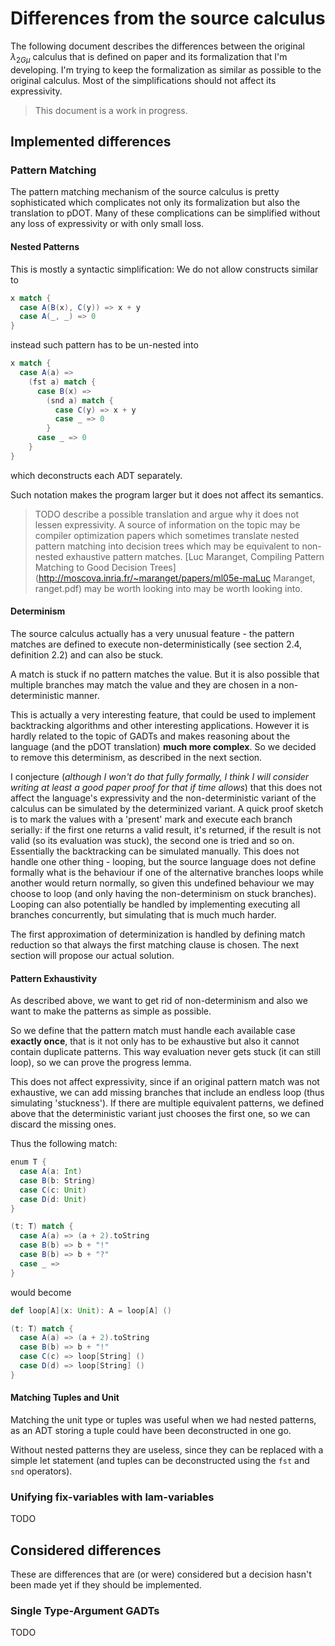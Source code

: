 # Differences from the source calculus

The following document describes the differences between the original $\lambda_{2G\mu}$ calculus that is defined on paper and its formalization that I'm developing.
I'm trying to keep the formalization as similar as possible to the original calculus. Most of the simplifications should not affect its expressivity.

> This document is a work in progress.

## Implemented differences

### Pattern Matching

The pattern matching mechanism of the source calculus is pretty sophisticated which complicates not only its formalization but also the translation to pDOT. Many of these complications can be simplified without any loss of expressivity or with only small loss.

#### Nested Patterns

This is mostly a syntactic simplification:
We do not allow constructs similar to
```scala
x match {
  case A(B(x), C(y)) => x + y
  case A(_, _) => 0
}
```

instead such pattern has to be un-nested into

```scala
x match {
  case A(a) =>
    (fst a) match {
      case B(x) =>
        (snd a) match {
          case C(y) => x + y
          case _ => 0
        }
      case _ => 0
    }
}
```

which deconstructs each ADT separately.

Such notation makes the program larger but it does not affect its semantics.

> TODO describe a possible translation and argue why it does not lessen expressivity.
> A source of information on the topic may be compiler optimization papers which sometimes translate nested pattern matching into decision trees which may be equivalent to non-nested exhaustive pattern matches. [Luc Maranget, Compiling Pattern Matching to Good Decision Trees](http://moscova.inria.fr/~maranget/papers/ml05e-maLuc Maranget, ranget.pdf) may be worth looking into may be worth looking into.

#### Determinism

The source calculus actually has a very unusual feature - the pattern matches are defined to execute non-deterministically (see section 2.4, definition 2.2) and can also be stuck.

A match is stuck if no pattern matches the value. But it is also possible that multiple branches may match the value and they are chosen in a non-deterministic manner.

This is actually a very interesting feature, that could be used to implement backtracking algorithms and other interesting applications. However it is hardly related to the topic of GADTs and makes reasoning about the language (and the pDOT translation) **much more complex**. So we decided to remove this determinism, as described in the next section.

I conjecture (_although I won't do that fully formally, I think I will consider writing at least a good paper proof for that if time allows_) that this does not affect the language's expressivity and the non-deterministic variant of the calculus can be simulated by the determinized variant.
A quick proof sketch is to mark the values with a 'present' mark and execute each branch serially: if the first one returns a valid result, it's returned, if the result is not valid (so its evaluation was stuck), the second one is tried and so on. Essentially the backtracking can be simulated manually. This does not handle one other thing - looping, but the source language does not define formally what is the behaviour if one of the alternative branches loops while another would return normally, so given this undefined behaviour we may choose to loop (and only having the non-determinism on stuck branches). Looping can also potentially be handled by implementing executing all branches concurrently, but simulating that is much much harder.

The first approximation of determinization is handled by defining match reduction so that always the first matching clause is chosen. The next section will propose our actual solution.

#### Pattern Exhaustivity

As described above, we want to get rid of non-determinism and also we want to make the patterns as simple as possible.

So we define that the pattern match must handle each available case **exactly once**, that is it not only has to be exhaustive but also it cannot contain duplicate patterns.
This way evaluation never gets stuck (it can still loop), so we can prove the progress lemma.

This does not affect expressivity, since if an original pattern match was not exhaustive, we can add missing branches that include an endless loop (thus simulating 'stuckness').
If there are multiple equivalent patterns, we defined above that the deterministic variant just chooses the first one, so we can discard the missing ones.

Thus the following match:

```scala
enum T {
  case A(a: Int)
  case B(b: String)
  case C(c: Unit)
  case D(d: Unit)
}

(t: T) match {
  case A(a) => (a + 2).toString
  case B(b) => b + "!"
  case B(b) => b + "?"
  case _ => 
}
```

would become

```scala
def loop[A](x: Unit): A = loop[A] ()

(t: T) match {
  case A(a) => (a + 2).toString
  case B(b) => b + "!"
  case C(c) => loop[String] ()
  case D(d) => loop[String] ()
}
```


#### Matching Tuples and Unit

Matching the unit type or tuples was useful when we had nested patterns, as an ADT storing a tuple could have been deconstructed in one go.

Without nested patterns they are useless, since they can be replaced with a simple let statement (and tuples can be deconstructed using the `fst` and `snd` operators).

### Unifying fix-variables with lam-variables

TODO

## Considered differences

These are differences that are (or were) considered but a decision hasn't been made yet if they should be implemented.

### Single Type-Argument GADTs

TODO
